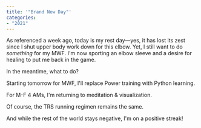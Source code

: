 ```yaml
---
title: '"Brand New Day"'
categories:
- "2021"
---
```


As referenced a week ago, today is my rest day—yes, it has lost its zest since I shut upper body work down for this elbow.  Yet, I still want to do *something* for my MWF.  I'm now sporting an elbow sleeve and a desire for healing to put me back in the game.

In the meantime, what to do?  

Starting tomorrow for MWF, I'll replace Power training with Python learning. 

For M-F 4 AMs, I'm returning to meditation & visualization.

Of course, the TRS running regimen remains the same.

And while the rest of the world stays negative, I'm on a positive streak!
 

